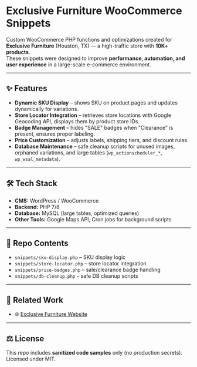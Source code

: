 # Exclusive Furniture WooCommerce Snippets

Custom WooCommerce PHP functions and optimizations created for **Exclusive Furniture** (Houston, TX) — a high-traffic store with **10K+ products**.  
These snippets were designed to improve **performance, automation, and user experience** in a large-scale e-commerce environment.

---

## ✨ Features
- **Dynamic SKU Display** – shows SKU on product pages and updates dynamically for variations.  
- **Store Locator Integration** – retrieves store locations with Google Geocoding API, displays them by product store IDs.  
- **Badge Management** – hides "SALE" badges when "Clearance" is present, ensures proper labeling.  
- **Price Customization** – adjusts labels, shipping tiers, and discount rules.  
- **Database Maintenance** – safe cleanup scripts for unused images, orphaned variations, and large tables (`wp_actionscheduler_*`, `wp_wsal_metadata`).  

---

## 🛠️ Tech Stack
- **CMS:** WordPress / WooCommerce  
- **Backend:** PHP 7/8  
- **Database:** MySQL (large tables, optimized queries)  
- **Other Tools:** Google Maps API, Cron jobs for background scripts  

---

## 📂 Repo Contents
- `snippets/sku-display.php` – SKU display logic  
- `snippets/store-locator.php` – store locator integration  
- `snippets/price-badges.php` – sale/clearance badge handling  
- `snippets/db-cleanup.php` – safe DB cleanup scripts  


---

## 🔗 Related Work
- 🌐 [Exclusive Furniture Website](https://exclusivefurniture.com)  

---

## ⚖️ License
This repo includes **sanitized code samples** only (no production secrets). Licensed under MIT.
